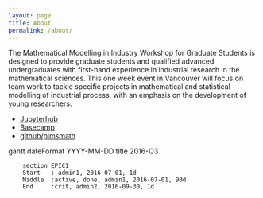 ```yaml
---
layout: page
title: About
permalink: /about/
---
```


The Mathematical Modelling in Industry Workshop for Graduate Students is
designed to provide graduate students and qualified advanced undergraduates with
first-hand experience in industrial research in the mathematical sciences. This
one week event in Vancouver will focus on team work to tackle specific projects
in mathematical and statistical modelling of industrial process, with an
emphasis on the development of young researchers.


  * [Jupyterhub](https://pims.jupyter.ca)
  * [Basecamp](https://basecamp.com/2918257/)
  * [github/pimsmath](https://github.com/pimsmath)

<div class="mermaid">
gantt
        dateFormat  YYYY-MM-DD
        title 2016-Q3

        section EPIC1 
        Start   : admin1, 2016-07-01, 1d
        Middle  :active, done, admin1, 2016-07-01, 90d
        End     :crit, admin2, 2016-09-30, 1d
  
</div>
